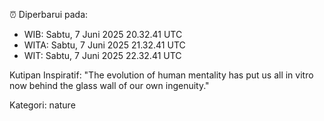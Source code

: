 ⏰ Diperbarui pada:
- WIB: Sabtu, 7 Juni 2025 20.32.41 UTC
- WITA: Sabtu, 7 Juni 2025 21.32.41 UTC
- WIT: Sabtu, 7 Juni 2025 22.32.41 UTC

Kutipan Inspiratif:
"The evolution of human mentality has put us all in vitro now behind the glass wall of our own ingenuity."


Kategori: nature

